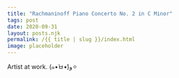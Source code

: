 ```yaml
---
title: "Rachmaninoff Piano Concerto No. 2 in C Minor"
tags: post
date: 2020-09-31
layout: posts.njk
permalink: /{{ title | slug }}/index.html
image: placeholder
---
```


Artist at work.
(๑•̀ㅂ•́)و✧

